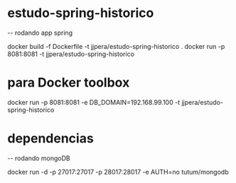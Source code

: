 # estudo-spring-historico

-- rodando app spring

docker build -f Dockerfile -t jjpera/estudo-spring-historico .
docker run -p 8081:8081 -t jjpera/estudo-spring-historico

# para Docker toolbox
docker run -p 8081:8081 -e DB_DOMAIN=192.168.99.100 -t jjpera/estudo-spring-historico

# dependencias 

-- rodando mongoDB

docker run -d -p 27017:27017 -p 28017:28017 -e AUTH=no tutum/mongodb
